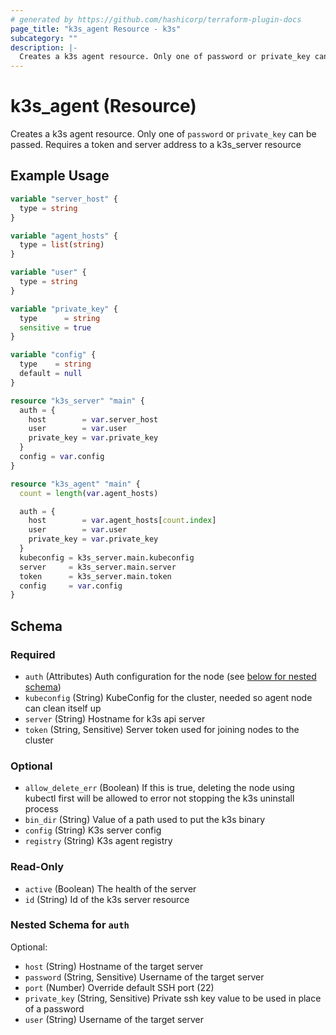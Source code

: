 ```yaml
---
# generated by https://github.com/hashicorp/terraform-plugin-docs
page_title: "k3s_agent Resource - k3s"
subcategory: ""
description: |-
  Creates a k3s agent resource. Only one of password or private_key can be passed. Requires a token and server address to a k3s_server resource
---
```


# k3s_agent (Resource)

Creates a k3s agent resource. Only one of `password` or `private_key` can be passed. Requires a token and server address to a k3s_server resource

## Example Usage

```terraform
variable "server_host" {
  type = string
}

variable "agent_hosts" {
  type = list(string)
}

variable "user" {
  type = string
}

variable "private_key" {
  type      = string
  sensitive = true
}

variable "config" {
  type    = string
  default = null
}

resource "k3s_server" "main" {
  auth = {
    host        = var.server_host
    user        = var.user
    private_key = var.private_key
  }
  config = var.config
}

resource "k3s_agent" "main" {
  count = length(var.agent_hosts)

  auth = {
    host        = var.agent_hosts[count.index]
    user        = var.user
    private_key = var.private_key
  }
  kubeconfig = k3s_server.main.kubeconfig
  server     = k3s_server.main.server
  token      = k3s_server.main.token
  config     = var.config
}
```

<!-- schema generated by tfplugindocs -->
## Schema

### Required

- `auth` (Attributes) Auth configuration for the node (see [below for nested schema](#nestedatt--auth))
- `kubeconfig` (String) KubeConfig for the cluster, needed so agent node can clean itself up
- `server` (String) Hostname for k3s api server
- `token` (String, Sensitive) Server token used for joining nodes to the cluster

### Optional

- `allow_delete_err` (Boolean) If this is true, deleting the node using kubectl first will be allowed to error not stopping the k3s uninstall process
- `bin_dir` (String) Value of a path used to put the k3s binary
- `config` (String) K3s server config
- `registry` (String) K3s agent registry

### Read-Only

- `active` (Boolean) The health of the server
- `id` (String) Id of the k3s server resource

<a id="nestedatt--auth"></a>
### Nested Schema for `auth`

Optional:

- `host` (String) Hostname of the target server
- `password` (String, Sensitive) Username of the target server
- `port` (Number) Override default SSH port (22)
- `private_key` (String, Sensitive) Private ssh key value to be used in place of a password
- `user` (String) Username of the target server
